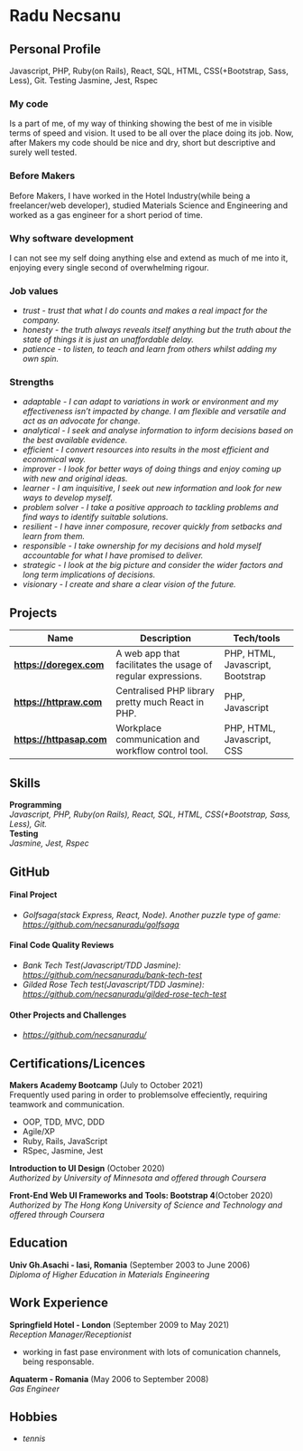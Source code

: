 # Radu Necsanu

## Personal Profile
Javascript, PHP, Ruby(on Rails), React, SQL, HTML, CSS(+Bootstrap, Sass, Less), Git. Testing Jasmine, Jest, Rspec

### My code
Is a part of me, of my way of thinking showing the best of me in visible terms of speed and vision. It used to be all over the place doing its job. Now, after Makers my code should be nice and dry, short but descriptive and surely well tested.

### Before Makers
Before Makers, I have worked in the Hotel Industry(while being a freelancer/web developer), studied Materials Science and Engineering and worked as a gas engineer for a short period of time.

### Why software development
I can not see my self doing anything else and extend as much of me into it, enjoying every single second of overwhelming rigour.

### Job values
* _trust - trust that what I do counts and makes a real impact for the company._<br />
* _honesty - the truth always reveals itself anything but the truth about the state of things it is just an unaffordable delay._<br />
* _patience -  to listen, to teach and learn from others whilst adding my own spin._<br />

### Strengths
* _adaptable - I can adapt to variations in work or environment and my effectiveness isn’t impacted by change. I am flexible and versatile and act as an advocate for change._<br />
* _analytical - I seek and analyse information to inform decisions based on the best available evidence._<br />
* _efficient - I convert resources into results in the most efficient and economical way._<br />
* _improver - I look for better ways of doing things and enjoy coming up with new and original ideas._<br />
* _learner - I am inquisitive, I seek out new information and look for new ways to develop myself._<br/>
* _problem solver - I take a positive approach to tackling problems and find ways to identify suitable solutions._<br />
* _resilient - I have inner composure, recover quickly from setbacks and learn from them._<br />
* _responsible - I take ownership for my decisions and hold myself accountable for what I have promised to deliver._<br />
* _strategic - I look at the big picture and consider the wider factors and long term implications of decisions._<br />
* _visionary - I create and share a clear vision of the future._<br />

## Projects 
| Name                         | Description       | Tech/tools        |
| ---------------------------- | ----------------- | ----------------- |
| **https://doregex.com** | A web app that facilitates the usage of regular expressions. | PHP, HTML, Javascript, Bootstrap |
| **https://httpraw.com** | Centralised PHP library pretty much React in PHP. | PHP, Javascript |
| **https://httpasap.com** | Workplace communication and workflow control tool. | PHP, HTML, Javascript, CSS |

## Skills
**Programming**<br />
_Javascript, PHP, Ruby(on Rails), React, SQL, HTML, CSS(+Bootstrap, Sass, Less), Git._<br />
**Testing**<br />
_Jasmine, Jest, Rspec_

## GitHub
#### Final Project
 - _Golfsaga(stack Express, React, Node). Another puzzle type of game: https://github.com/necsanuradu/golfsaga_
#### Final Code Quality Reviews
- _Bank Tech Test(Javascript/TDD Jasmine): https://github.com/necsanuradu/bank-tech-test_
- _Gilded Rose Tech test(Javascript/TDD Jasmine): https://github.com/necsanuradu/gilded-rose-tech-test_
#### Other Projects and Challenges
- _https://github.com/necsanuradu/_

## Certifications/Licences
**Makers Academy Bootcamp** (July to October 2021)<br />
Frequently used paring in order to problemsolve effeciently, requiring teamwork and communication.
- OOP, TDD, MVC, DDD
- Agile/XP
- Ruby, Rails, JavaScript
- RSpec, Jasmine, Jest

**Introduction to UI Design** (October 2020)<br />
_Authorized by University of Minnesota and offered through Coursera_

**Front-End Web UI Frameworks and Tools: Bootstrap 4**(October 2020)<br />
_Authorized by The Hong Kong University of Science and Technology and offered through Coursera_

## Education
**Univ Gh.Asachi - Iasi, Romania** (September 2003 to June 2006)<br />
_Diploma of Higher Education in Materials Engineering_

## Work Experience
**Springfield Hotel - London** (September 2009 to May 2021) <br />
_Reception Manager/Receptionist_
- working in fast pase environment with lots of comunication channels, being responsable.

**Aquaterm - Romania** (May 2006 to September 2008)<br />
_Gas Engineer_

## Hobbies
* _tennis_
